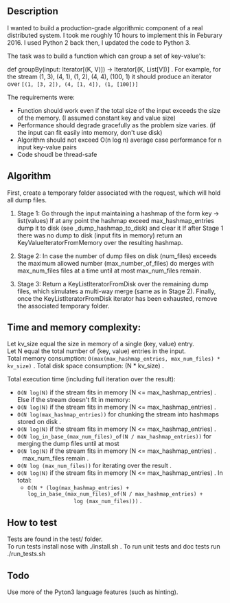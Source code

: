 
## Description

I wanted to build a production-grade algorithmic component of a real distributed system.
I took me roughly 10 hours to implement this in Feburary 2016.
I used Python 2 back then, I updated the code to Python 3.

The task was to build a function which can group a set of key-value's:

def groupBy(input: Iterator[(K, V)]) -> Iterator[(K, List[V])] . 
For example, for the stream (1, 3), (4, 1), (1, 2), (4, 4), (100, 1) it should produce an iterator over
`[(1, [3, 2]), (4, [1, 4]), (1, [100])]`

The requirements were:
* Function should work even if the total size of the input exceeds the size of the memory. (I assumed constant key and value size)
* Performance should degrade gracefully as the problem size varies. (if the input can fit easily into memory, don't use disk)
* Algorithm should not exceed O(n log n) average case performance for n input key-value pairs
* Code shoudl be thread-safe

## Algorithm


First, create a temporary folder associated with the request, which will hold all dump files.

1) Stage 1: Go through the input maintaining a hashmap of the form key -> list(values)
If at any point the hashmap exceed max_hashmap_entries dump it to disk (see _dump_hashmap_to_disk)
and clear it
If after Stage 1 there was no dump to disk (input fits in memory) return an KeyValueIteratorFromMemory over
the resulting hashmap.  

2) Stage 2: In case the number of dump files on disk (num_files) exceeds the maximum allowed number
(max_number_of_files) do merges with max_num_files files at a time until at most max_num_files remain.  

3) Stage 3: Return a KeyListIteratorFromDisk over the remaining dump files, which simulates a multi-way merge
(same as in Stage 2). Finally, once the KeyListIteratorFromDisk iterator has been exhausted, remove the associated temporary folder.  

## Time and memory complexity:


Let kv_size equal the size in memory of a single (key, value) entry.  
Let N equal the total number of (key, value) entries in the input.  
Total memory consumption: `O(max(max_hashmap_entries, max_num_files) * kv_size)` . 
Total disk space consumption: (N * kv_size) . 

Total execution time (including full iteration over the result):  
* `O(N log(N)` if the stream fits in memory (N <= max_hashmap_entries) . 
Else if the stream doesn't fit in memory: 
* `O(N log(N)` if the stream fits in memory (N <= max_hashmap_entries) . 
* `O(N log(max_hashmap_entries))` for chunking the stream into hashmaps stored on disk . 
* `O(N log(N)` if the stream fits in memory (N <= max_hashmap_entries) . 
* `O(N log_in_base_(max_num_files)_of(N / max_hashmap_entries))` for merging the dump files until at most
* `O(N log(N)` if the stream fits in memory (N <= max_hashmap_entries) . 
        max_num_files remain . 
* `O(N log (max_num_files))` for iterating over the result . 
* `O(N log(N)` if the stream fits in memory (N <= max_hashmap_entries) . 
In total:  
    * `O(N * (log(max_hashmap_entries) + log_in_base_(max_num_files)_of(N / max_hashmap_entries) +
                      log (max_num_files)))` . 

## How to test


Tests are found in the test/ folder.  
To run tests install nose with ./install.sh . 
To run unit tests and doc tests run ./run_tests.sh

## Todo

Use more of the Pyton3 language features (such as hinting).  
